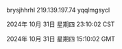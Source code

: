 brysjhhrhl 219.139.197.74 yqqlmgsycl

2024年 10月 31日 星期四 23:10:02 CST

2024年 10月 31日 星期四 15:10:02 GMT

